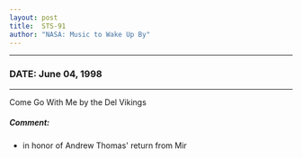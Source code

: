 ```yaml
---
layout: post
title:  STS-91
author: "NASA: Music to Wake Up By"
---
```


----
### DATE: June 04, 1998
----
Come Go With Me by the Del Vikings

##### Comment:
* in honor of Andrew Thomas' return from Mir
